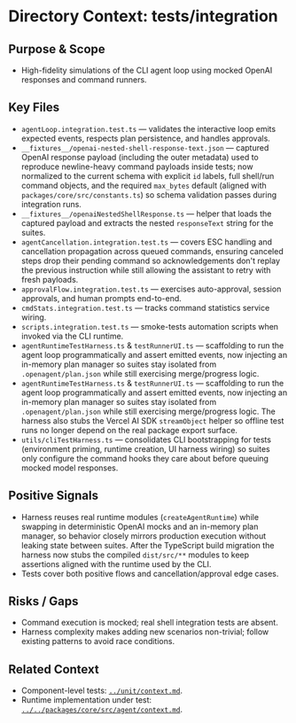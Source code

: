 # Directory Context: tests/integration

## Purpose & Scope

- High-fidelity simulations of the CLI agent loop using mocked OpenAI responses and command runners.

## Key Files

- `agentLoop.integration.test.ts` — validates the interactive loop emits expected events, respects plan persistence, and handles approvals.
- `__fixtures__/openai-nested-shell-response-text.json` — captured OpenAI response payload (including the outer metadata) used to reproduce newline-heavy command payloads inside tests; now normalized to the current schema with explicit `id` labels, full shell/run command objects, and the required `max_bytes` default (aligned with `packages/core/src/constants.ts`) so schema validation passes during integration runs.
- `__fixtures__/openaiNestedShellResponse.ts` — helper that loads the captured payload and extracts the nested `responseText` string for the suites.
- `agentCancellation.integration.test.ts` — covers ESC handling and cancellation propagation across queued commands, ensuring canceled steps drop their pending command so acknowledgements don't replay the previous instruction while still allowing the assistant to retry with fresh payloads.
- `approvalFlow.integration.test.ts` — exercises auto-approval, session approvals, and human prompts end-to-end.
- `cmdStats.integration.test.ts` — tracks command statistics service wiring.
- `scripts.integration.test.ts` — smoke-tests automation scripts when invoked via the CLI runtime.
- `agentRuntimeTestHarness.ts` & `testRunnerUI.ts` — scaffolding to run the agent loop programmatically and assert emitted events, now injecting an in-memory plan manager so suites stay isolated from `.openagent/plan.json` while still exercising merge/progress logic.
- `agentRuntimeTestHarness.ts` & `testRunnerUI.ts` — scaffolding to run the agent loop programmatically and assert emitted events, now injecting an in-memory plan manager so suites stay isolated from `.openagent/plan.json` while still exercising merge/progress logic. The harness also stubs the Vercel AI SDK `streamObject` helper so offline test runs no longer depend on the real package export surface.
- `utils/cliTestHarness.ts` — consolidates CLI bootstrapping for tests (environment priming, runtime creation, UI harness wiring) so suites only configure the command hooks they care about before queuing mocked model responses.

## Positive Signals

- Harness reuses real runtime modules (`createAgentRuntime`) while swapping in deterministic OpenAI mocks and an in-memory plan manager, so behavior closely mirrors production execution without leaking state between suites. After the TypeScript build migration the harness now stubs the compiled `dist/src/**` modules to keep assertions aligned with the runtime used by the CLI.
- Tests cover both positive flows and cancellation/approval edge cases.

## Risks / Gaps

- Command execution is mocked; real shell integration tests are absent.
- Harness complexity makes adding new scenarios non-trivial; follow existing patterns to avoid race conditions.

## Related Context

- Component-level tests: [`../unit/context.md`](../unit/context.md).
- Runtime implementation under test: [`../../packages/core/src/agent/context.md`](../../packages/core/src/agent/context.md).
